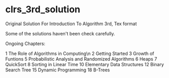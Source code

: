 clrs_3rd_solution
=================

Original Solution For Introduction To Algorithm 3rd, Tex format

Some of the solutions haven't been check carefully.

Ongoing Chapters:

1   The Role of Algorithms in Computing\n
2   Getting Started
3   Growth of Funtions
5   Probabilistic Analysis and Randomized Algorithms
6   Heaps
7   QuickSort
8   Sorting in Linear Time
10  Elementary Data Structures
12  Binary Search Tree
15  Dynamic Programming
18  B-Trees



